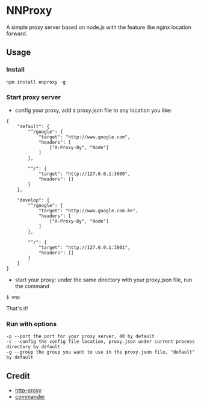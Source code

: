 # NNProxy

A simple proxy server based on node.js with the feature like nginx location forward.

## Usage

### Install

```
npm install nnproxy -g
```

### Start proxy server

- config your proxy, add a proxy.json file to any location you like:

```
{
    "default": {
        "^/google": {
            "target": "http://www.google.com",
            "headers": [
                ["X-Proxy-By", "Node"]
            ]
        },

        "^/": {
            "target": "http://127.0.0.1:3000",
            "headers": []
        }
    },

    "develop": {
        "^/google": {
            "target": "http://www.google.com.hk",
            "headers": [
                ["X-Proxy-By", "Node"]
            ]
        },

        "^/": {
            "target": "http://127.0.0.1:3001",
            "headers": []
        }
    }
}
```
- start your proxy: under the same directory with your proxy.json file, run the command  

```
$ nnp
```

That's it!

### Run with options

```
-p --port the port for your proxy server, 80 by default
-c --config the config file location, proxy.json under current process directory by default
-g --group the group you want to use in the proxy.json file, "default" by default
```

## Credit

- [http-proxy](https://www.npmjs.com/package/http-proxy)
- [commander](https://www.npmjs.com/package/commander)
